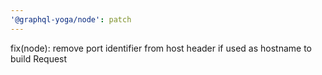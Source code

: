 ```yaml
---
'@graphql-yoga/node': patch
---
```


fix(node): remove port identifier from host header if used as hostname to build Request
